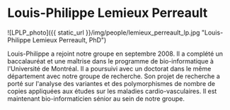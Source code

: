 
# Louis-Philippe Lemieux Perreault

![LPLP_photo]({{ static_url }}/img/people/lemieux_perreault_lp.jpg "Louis-Philippe Lemieux Perreault, PhD")

Louis-Philippe a rejoint notre groupe en septembre 2008. Il a complété un
baccalauréat et une maîtrise dans le programme de bio-informatique à
l'Université de Montréal. Il a poursuivi avec un doctorat dans le même
département avec notre groupe de recherche. Son projet de recherche a porté sur
l'analyse des variantes et des polymorphismes de nombre de copies appliquées
aux études sur les maladies cardio-vasculaires. Il est maintenant
bio-informaticien sénior au sein de notre groupe.
